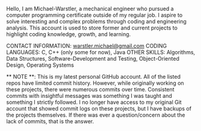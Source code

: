 Hello,
I am Michael-Warstler, a mechanical engineer who pursued a computer programming certificate outside of my regular job. I aspire to solve interesting and complex problems through coding and engineering analysis. This account is used to store former and current projects to highlight coding knowledge, growth, and learning.

CONTACT INFORMATION:  warstler.michael@gmail.com
CODING LANGUAGES: C, C++ (only some for now), Java
OTHER SKILLS: Algorithms, Data Structures, Software-Development and Testing, Object-Oriented Design, Operating Systems

** NOTE **: This is my latest personal GitHub account. All of the listed repos have limited commit history. However, while originally working on these projects, there were numerous commits over time. Consistent commits with insightful messages was something I was taught and something I strictly followed. 
            I no longer have access to my original Git account that showed commit logs on these projects, but I have backups of the projects themselves. If there was ever a question/concern about the lack of commits, that is the answer.
